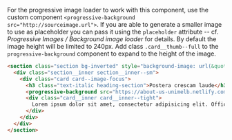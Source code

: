 For the progressive image loader to work with this component, use the custom component `<progressive-background src="http://sourceimage.url">`. If you are able to generate a smaller image to use as placeholder you can pass it using the `placeholder` attribute -- cf. _Progressive Images / Background image loader_ for details. By default the image height will be limited to 240px. Add class `.card__thumb--full` to the `progressive-background` component to expand to the height of the image.

```html
<section class="section bg-inverted" style="background-image: url(&quot;https://about-us-unimelb.netlify.com/images/UoM-soft-3.png&quot;);">
  <div class="section__inner section__inner--sm">
    <div class="card card--image-focus">
      <h3 class="text-italic heading-section">Postera crescam laude</h3>
      <progressive-background src="https://about-us-unimelb.netlify.com/images/history.jpg" class="card__thumb card__thumb--full" />
      <div class="card__inner card__inner--tight">
        Lorem ipsum dolor sit amet, consectetur adipisicing elit. Officia ullam quisquam nihil. At ducimus explicabo quidem distinctio magnam voluptas totam, repudiandae voluptatem aliquid consequuntur cupiditate, voluptates! In quis ratione laborum?
      </div>
    </div>
  </div>
</section>
```
